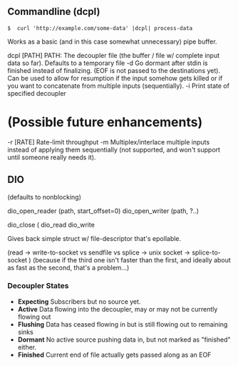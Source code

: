 

## Commandline (dcpl)

`$  curl 'http://example.com/some-data' |dcpl| process-data`

Works as a basic (and in this case somewhat unnecessary) pipe buffer. 


dcpl [PATH]
      PATH: The decoupler file (the buffer / file w/ complete input data so
              far).  Defaults to a temporary file
 -d         Go dormant after stdin is finished instead of finalizing. (EOF is
              not passed to the destinations yet). Can be used to allow for
              resumption if the input somehow gets killed or if you want to
              concatenate from multiple inputs (sequentially).
 -i         Print state of specified decoupler

   # (Possible future enhancements)
 -r [RATE]  Rate-limit throughput
 -m         Multiplex/interlace multiple inputs instead of applying them
            sequentially (not supported, and won't support until someone really
              needs it).




## DIO
 (defaults to nonblocking)

dio\_open\_reader   (path, start\_offset=0)
dio\_open\_writer   (path, ?..)

dio\_close  (
dio\_read
dio\_write


Gives back simple struct w/ file-descriptor that's epollable.


(read -> write-to-socket
 vs
 sendfile
 vs
 splice -> unix socket -> splice-to-socket
)
(because if the third one isn't faster than the first, and ideally about as
fast as the second, that's a problem...)

### Decoupler States

- **Expecting** Subscribers but no source yet.
- **Active**    Data flowing into the decoupler, may or may not be currently flowing out
- **Flushing**  Data has ceased flowing in but is still flowing out to remaining sinks
- **Dormant**   No active source pushing data in, but not marked as "finished" either.
- **Finished**  Current end of file actually gets passed along as an EOF




